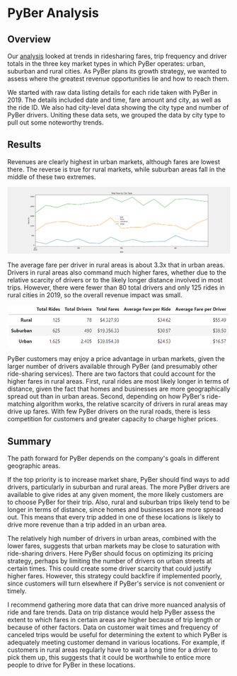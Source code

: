 # PyBer Analysis

## Overview

Our [analysis](PyBer_Challenge.ipynb) looked at trends in ridesharing fares, trip frequency and driver totals in the three key market types in which PyBer operates: 
urban, suburban and rural cities. As PyBer plans its growth strategy, we wanted to assess where the greatest revenue opportunities lie and how to reach them.

We started with raw data listing details for each ride taken with PyBer in 2019. The details included date and time, fare amount and city, as well as the ride ID. 
We also had city-level data showing the city type and number of PyBer drivers. Uniting these data sets, we grouped the data by city type to pull out some 
noteworthy trends.

## Results
Revenues are clearly highest in urban markets, although fares are lowest there. The reverse is true for rural markets, while suburban areas fall in the middle of 
these two extremes.

![Line graph showing total fare by city type](Analysis/PyBer_fare_summary.png)

The average fare per driver in rural areas is about 3.3x that in urban areas.  Drivers in rural areas also command much higher fares, whether due to the relative 
scarcity of drivers or to the likely longer distance involved in most trips. However, there were fewer than 80 total drivers and only 125 rides in rural cities 
in 2019, so the overall revenue impact was small.

![Table showing key ride-sharing metrics by city type](Analysis/Table.png)

PyBer customers may enjoy a price advantage in urban markets, given the larger number of drivers available through PyBer (and presumably other ride-sharing 
services). There are two factors that could account for the higher fares in rural areas. First, rural rides are most likely longer in terms of distance, given the 
fact that homes and businesses are more geographically spread out than in urban areas. Second, depending on how PyBer's ride-matching algorithm works, the relative 
scarcity  of drivers in rural areas may drive up fares. With few PyBer drivers on the rural roads, there is less competition for customers and greater capacity to 
charge higher prices.

## Summary

The path forward for PyBer depends on the company's goals in different geographic areas. 

If the top priority is to increase market share, PyBer should find ways to add drivers, particularly in suburban and rural areas. The more PyBer drivers are 
available to give rides at any given moment, the more likely customers are to choose PyBer for their trip. Also, rural and suburban trips likely tend to be longer 
in terms of distance, since homes and businesses are more spread out. This means that every trip added in one of these locations is likely to drive more revenue 
than a trip added in an urban area.

The relatively high number of drivers in urban areas, combined with the lower fares, suggests that urban markets may be close to saturation with ride-sharing 
drivers. Here PyBer should focus on optimizing its pricing strategy, perhaps by limiting the number of drivers on urban streets at certain times. This could 
create some driver scarcity that could justify higher fares. However, this strategy could backfire if implemented poorly, since customers will turn elsewhere if 
PyBer's service is not convenient or timely.

I recommend gathering more data that can drive more nuanced analysis of ride and fare trends. Data on trip distance would help PyBer assess the extent to which
fares in certain areas are higher because of trip length or because of other factors. Data on customer wait times and frequency of canceled trips would be useful 
for determining the extent to which PyBer is adequately meeting customer demand in various locations. For example, if customers in rural areas regularly have to 
wait a long time for a driver to pick them up, this suggests that it could be worthwhile to entice more people to drive for PyBer in these locations.
